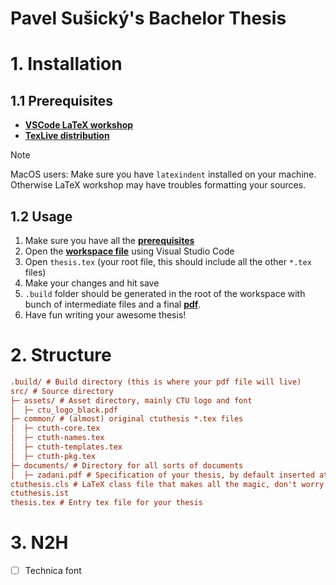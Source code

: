 # Pavel Sušický's Bachelor Thesis

# 1. Installation

## 1.1 Prerequisites

- [**VSCode LaTeX workshop**](https://marketplace.visualstudio.com/items?itemName=James-Yu.latex-workshop)
- [**TexLive distribution**](https://tug.org/texlive/)

> [!NOTE]
> MacOS users: Make sure you have `latexindent` installed on your machine. Otherwise LaTeX workshop may have troubles formatting your sources.

## 1.2 Usage

1. Make sure you have all the [**prerequisites**](#11-prerequisites)
2. Open the [**workspace file**](./.vscode/thesis.code-workspace) using Visual Studio Code
3. Open `thesis.tex` (your root file, this should include all the other `*.tex` files)
4. Make your changes and hit save
5. `.build` folder should be generated in the root of the workspace with bunch of intermediate files and a final [**pdf**](./.build/thesis.pdf).
6. Have fun writing your awesome thesis!

# 2. Structure

```ini
.build/ # Build directory (this is where your pdf file will live)
src/ # Source directory
├─ assets/ # Asset directory, mainly CTU logo and font
│  ├─ ctu_logo_black.pdf
├─ common/ # (almost) original ctuthesis *.tex files
│  ├─ ctuth-core.tex
│  ├─ ctuth-names.tex
│  ├─ ctuth-templates.tex
│  ├─ ctuth-pkg.tex
├─ documents/ # Directory for all sorts of documents
│  ├─ zadani.pdf # Specification of your thesis, by default inserted at the beginning of the thesis.
ctuthesis.cls # LaTeX class file that makes all the magic, don't worry about it too much.
ctuthesis.ist
thesis.tex # Entry tex file for your thesis
```

# 3. N2H

- [ ] Technica font
